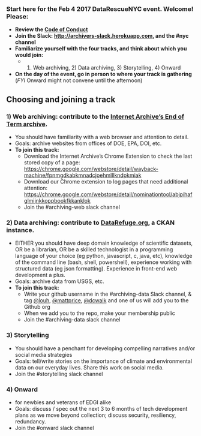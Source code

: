 ### Start here for the Feb 4 2017 DataRescueNYC event. Welcome! Please: 

* **Review the [Code of Conduct](https://docs.google.com/document/d/1bmMTOCgzZslkQwy03NoqX4pEFFDFyMoEQDro7h35E7c/edit)**
* **Join the Slack: http://archivers-slack.herokuapp.com, and the #nyc channel**
* **Familiarize yourself with the four tracks, and think about which you would join:** 
  * 1) Web archiving, 2) Data archiving, 3) Storytelling, 4) Onward
* **On the day of the event, go in person to where your track is gathering** (*FYI* Onward might not convene until the afternoon)

## Choosing and joining a track

### 1) Web archiving: contribute to the [Internet Archive’s End of Term archive](http://eotarchive.cdlib.org/2016.html). 
* You should have familiarity with a web browser and attention to detail. 
* Goals: archive websites from offices of DOE, EPA, DOI, etc. 
* **To join this track:** 
  * Download the Internet Archive’s Chrome Extension to check the last stored copy of a page:
https://chrome.google.com/webstore/detail/wayback-machine/fpnmgdkabkmnadcjpehmlllkndpkmiak 
  * Download our Chrome extension to log pages that need additional attention:  https://chrome.google.com/webstore/detail/nominationtool/abjpihafglmijnkkoppbookfkkanklok 
  * Join the #archiving-web slack channel

### 2) Data archiving: contribute to [DataRefuge.org](https://datarefuge.org), a CKAN instance. 
* EITHER you should have deep domain knowledge of scientific datasets, OR be a librarian, OR be a skilled technologist in a programming language of your choice (eg python, javascript, c, java, etc), knowledge of the command line (bash, shell, powershell), experience working with structured data (eg json formatting). Experience in front-end web development a plus. 
* Goals: archive data from USGS, etc. 
* **To join this track:** 
  * Write your github username in the #archiving-data Slack channel, & tag [@louh](https://github.com/louh), [@mattprice](https://github.com/titaniumbones), [@dcwalk](https://github.com/dcwalk) and one of us will add you to the Github org
  * When we add you to the repo, make your membership public
  * Join the #archiving-data slack channel

### 3) Storytelling
* You should have a penchant for developing compelling narratives and/or social media strategies
* Goals: tell/write stories on the importance of climate and environmental data on our everyday lives. Share this work on social media. 
* Join the #storytelling slack channel

### 4) Onward
* for newbies and veterans of EDGI alike
* Goals: discuss / spec out the next 3 to 6 months of tech development plans as we move beyond collection; discuss security, resiliency, redundancy.
* Join the #onward slack channel
